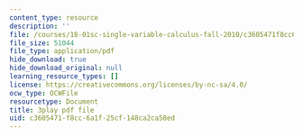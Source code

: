 ```yaml
---
content_type: resource
description: ''
file: /courses/18-01sc-single-variable-calculus-fall-2010/c3605471f8cc6a1f25cf148ca2ca58ed_5q_3FDOkVRQ.pdf
file_size: 51044
file_type: application/pdf
hide_download: true
hide_download_original: null
learning_resource_types: []
license: https://creativecommons.org/licenses/by-nc-sa/4.0/
ocw_type: OCWFile
resourcetype: Document
title: 3play pdf file
uid: c3605471-f8cc-6a1f-25cf-148ca2ca58ed
---
```

